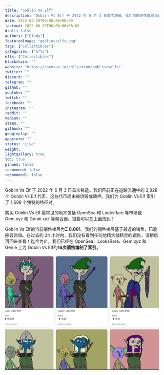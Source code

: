 ```yaml
---
title: "Goblin Vs Elf"
description: "Goblin Vs Elf 于 2022 年 6 月 3 日首次铸造。我们目前正在追踪流通中的 2,828 个 Goblin Vs Elf 代币，这些代币尚未被烧毁或质押。我们为 Goblin Vs Elf 索引了 1,608 个独特的特征对。"
date: 2022-08-29T00:00:00+08:00
lastmod: 2022-08-29T00:00:00+08:00
draft: false
authors: ["Cindy"]
featuredImage: "goblinvselfs.png"
tags: ["Collectibles"]
categories: ["nfts"]
nfts: ["Collectibles"]
blockchain: ""
website: "https://opensea.io/collection/goblinvselfs"
twitter: ""
discord: ""
telegram: ""
github: ""
youtube: ""
twitch: ""
facebook: ""
instagram: ""
reddit: ""
medium: ""
steam: ""
gitbook: ""
googleplay: ""
appstore: ""
status: "Live"
weight: 
lightgallery: true
toc: true
pinned: false
recommend: false
recommend1: false
---
```

Goblin Vs Elf 于 2022 年 6 月 3 日首次铸造。我们目前正在追踪流通中的 2,828 个 Goblin Vs Elf 代币，这些代币尚未被烧毁或质押。我们为 Goblin Vs Elf 索引了 1,608 个独特的特征对。

购买 Goblin Vs Elf 最常见的地方包括 OpenSea 和 LooksRare 等市场或 Gem.xyz 和 Genie.xyz 等聚合器。链接可以在上面找到！

Goblin Vs Elf的当前销售楼层为**Ξ 0.001**。我们的销售楼层基于最近的销售，已删除异常值。在过去的 24 小时内，我们没有看到任何地精大战精灵的销售，请稍后再回来查看！迄今为止，我们已经在 OpenSea、LooksRare、Gem.xyz 和 Genie 上为 Goblin Vs Elf的**16次销售编制了索引。**

![NFT](image-20220827120618071.png)